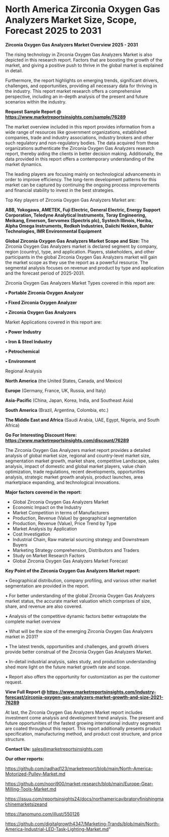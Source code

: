 # North America Zirconia Oxygen Gas Analyzers Market Size, Scope, Forecast 2025 to 2031

<Strong> Zirconia Oxygen Gas Analyzers Market Overview 2025 - 2031</strong>

The rising technology in Zirconia Oxygen Gas Analyzers Market is also depicted in this research report. Factors that are boosting the growth of the market, and giving a positive push to thrive in the global market is explained in detail.

Furthermore, the report highlights on emerging trends, significant drivers, challenges, and opportunities, providing all necessary data for thriving in the industry. This report market research offers a comprehensive perspective, including an in-depth analysis of the present and future scenarios within the industry.

<strong>Request Sample Report @ <a href=https://www.marketreportsinsights.com/sample/76289>https://www.marketreportsinsights.com/sample/76289</a></strong>

The market overview included in this report provides information from a wide range of resources like government organizations, established companies, trade and industry associations, industry brokers and other such regulatory and non-regulatory bodies. The data acquired from these organizations authenticate the Zirconia Oxygen Gas Analyzers research report, thereby aiding the clients in better decision making. Additionally, the data provided in this report offers a contemporary understanding of the market dynamics.

The leading players are focusing mainly on technological advancements in order to improve efficiency. The long-term development patterns for this market can be captured by continuing the ongoing process improvements and financial stability to invest in the best strategies.

Top Key players of Zirconia Oxygen Gas Analyzers Market are:

<strong>ABB, Yokogawa, AMETEK, Fuji Electric, General Electric, Energy Support Corporation, Teledyne Analytical Instruments, Toray Engineering, Meikang, Emerson, Servomex (Spectris plc), Systech Illinois, Horiba, Alpha Omega Instruments, Redkoh Industries, Daiichi Nekken, Buhler Technologies, IMR Environmental Equipment</strong>

<strong><b>Global Zirconia Oxygen Gas Analyzers Market Scope and Size:</b></strong>
The Zirconia Oxygen Gas Analyzers market is declared segment by company, region (country), type, and application. Players, stakeholders, and other participants in the global Zirconia Oxygen Gas Analyzers market will gain the market scope as they use the report as a powerful resource. The segmental analysis focuses on revenue and product by type and application and the forecast period of 2025-2031.

Zirconia Oxygen Gas Analyzers Market Types covered in this report are:

<strong>• Portable Zirconia Oxygen Analyzer

• Fixed Zirconia Oxygen Analyzer

• Zirconia Oxygen Gas Analyzers</strong>

Market Applications covered in this report are:

<strong>• Power Industry

• Iron & Steel Industry

• Petrochemical

• Environment</strong> 

Regional Analysis

<strong>North America</strong> (the United States, Canada, and Mexico)

<strong>Europe</strong> (Germany, France, UK, Russia, and Italy)

<strong>Asia-Pacific</strong> (China, Japan, Korea, India, and Southeast Asia)

<strong>South America</strong> (Brazil, Argentina, Colombia, etc.)

<strong>The Middle East and Africa</strong> (Saudi Arabia, UAE, Egypt, Nigeria, and South Africa)

<strong>Go For Interesting Discount Here: <a href=https://www.marketreportsinsights.com/discount/76289>https://www.marketreportsinsights.com/discount/76289</a></strong>

The Zirconia Oxygen Gas Analyzers market report provides a detailed analysis of global market size, regional and country-level market size, segmentation market growth, market share, competitive Landscape, sales analysis, impact of domestic and global market players, value chain optimization, trade regulations, recent developments, opportunities analysis, strategic market growth analysis, product launches, area marketplace expanding, and technological innovations.

<strong><b>Major factors covered in the report:</b></strong>
<ul>
  <li>Global Zirconia Oxygen Gas Analyzers Market </li>
  <li>Economic Impact on the Industry</li>
  <li>Market Competition in terms of Manufacturers</li>
  <li>Production, Revenue (Value) by geographical segmentation</li>
  <li>Production, Revenue (Value), Price Trend by Type</li>
  <li>Market Analysis by Application</li>
  <li>Cost Investigation</li>
  <li>Industrial Chain, Raw material sourcing strategy and Downstream Buyers</li>
  <li>Marketing Strategy comprehension, Distributors and Traders</li>
  <li>Study on Market Research Factors</li>
  <li>Global Zirconia Oxygen Gas Analyzers Market Forecast</li>
</ul>

<strong><b>Key Point of the Zirconia Oxygen Gas Analyzers Market report:</b></strong>

• Geographical distribution, company profiling, and various other market segmentation are provided in the report.

• For better understanding of the global Zirconia Oxygen Gas Analyzers market status, the accurate market valuation which comprises of size, share, and revenue are also covered.

• Analysis of the competitive dynamic factors better extrapolate the complete market overview

• What will be the size of the emerging Zirconia Oxygen Gas Analyzers market in 2031?

• The latest trends, opportunities and challenges, and growth drivers provide better construal of the Zirconia Oxygen Gas Analyzers Market.

• In-detail industrial analysis, sales study, and production understanding shed more light on the future market growth rate and scope.

• Report also offers the opportunity for customization as per the customer request.

<strong><b>View Full Report @ <a href=https://www.marketreportsinsights.com/industry-forecast/zirconia-oxygen-gas-analyzers-market-growth-and-size-2021-76289>https://www.marketreportsinsights.com/industry-forecast/zirconia-oxygen-gas-analyzers-market-growth-and-size-2021-76289</a></b></strong>


At last, the Zirconia Oxygen Gas Analyzers Market report includes investment come analysis and development trend analysis. The present and future opportunities of the fastest growing international industry segments are coated throughout this report. This report additionally presents product specification, manufacturing method, and product cost structure, and price structure.

<strong>Contact Us:</strong>
sales@marketreportsinsights.com

<strong>Our other reports:</strong>

<a href=https://github.com/radhad123/marketreport/blob/main/North-America-Motorized-Pulley-Market.md>https://github.com/radhad123/marketreport/blob/main/North-America-Motorized-Pulley-Market.md</a>

<a href=https://github.com/noori900/market-research/blob/main/Europe-Gear-Milling-Tools-Market.md>https://github.com/noori900/market-research/blob/main/Europe-Gear-Milling-Tools-Market.md</a>

<a href=https://issuu.com/reportsinsights24/docs/northamericavibratoryfinishingmachinemarketsizeand>https://issuu.com/reportsinsights24/docs/northamericavibratoryfinishingmachinemarketsizeand</a>

<a href=https://tanomuno.com/illust/550126>https://tanomuno.com/illust/550126</a>

<a href=https://github.com/digitalgrowth4347/Marketing-Trands/blob/main/North-America-Industrial-LED-Task-Lighting-Market.md>https://github.com/digitalgrowth4347/Marketing-Trands/blob/main/North-America-Industrial-LED-Task-Lighting-Market.md</a>"
